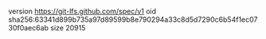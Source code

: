 version https://git-lfs.github.com/spec/v1
oid sha256:63341d899b735a97d89599b8e790294a33c8d5d7290c6b54f1ec0730f0aec6ab
size 20915
